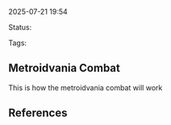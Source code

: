 2025-07-21 19:54

Status:

Tags:

## Metroidvania Combat
This is how the metroidvania combat will work


## References
